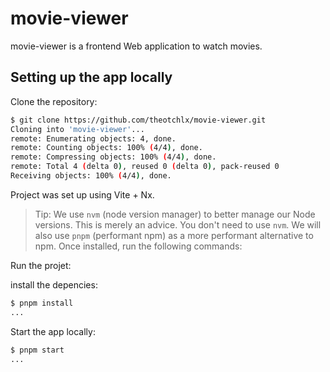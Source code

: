 # movie-viewer

movie-viewer is a frontend Web application to watch movies.

## Setting up the app locally

Clone the repository:

```bash
$ git clone https://github.com/theotchlx/movie-viewer.git
Cloning into 'movie-viewer'...
remote: Enumerating objects: 4, done.
remote: Counting objects: 100% (4/4), done.
remote: Compressing objects: 100% (4/4), done.
remote: Total 4 (delta 0), reused 0 (delta 0), pack-reused 0
Receiving objects: 100% (4/4), done.
```

Project was set up using Vite + Nx.

> Tip: We use `nvm` (node version manager) to better manage our Node versions. This is merely an advice. You don't need to use `nvm`.
> We will also use `pnpm` (performant npm) as a more performant alternative to npm. Once installed, run the following commands:

Run the projet:

install the depencies:

```bash
$ pnpm install
...
```

Start the app locally:

```bash
$ pnpm start
...
```
